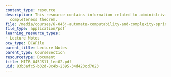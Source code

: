 ```yaml
---
content_type: resource
description: This resource contains information related to administrivia, logic, and
  completeness theorem.
file: /media/courses/6-045j-automata-computability-and-complexity-spring-2011/83b3afc5b32d8c4b239534d423cd7023_MIT6_045JS11_lec02.pdf
file_type: application/pdf
learning_resource_types:
- Lecture Notes
ocw_type: OCWFile
parent_title: Lecture Notes
parent_type: CourseSection
resourcetype: Document
title: MIT6_045JS11_lec02.pdf
uid: 83b3afc5-b32d-8c4b-2395-34d423cd7023
---
```

